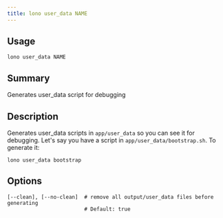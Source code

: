 ```yaml
---
title: lono user_data NAME
---
```


## Usage

    lono user_data NAME

## Summary

Generates user_data script for debugging
## Description

Generates user_data scripts in `app/user_data` so you can see it for debugging. Let's say you have a script in `app/user_data/bootstrap.sh`. To generate it:

    lono user_data bootstrap


## Options

```
[--clean], [--no-clean]  # remove all output/user_data files before generating
                         # Default: true
```

